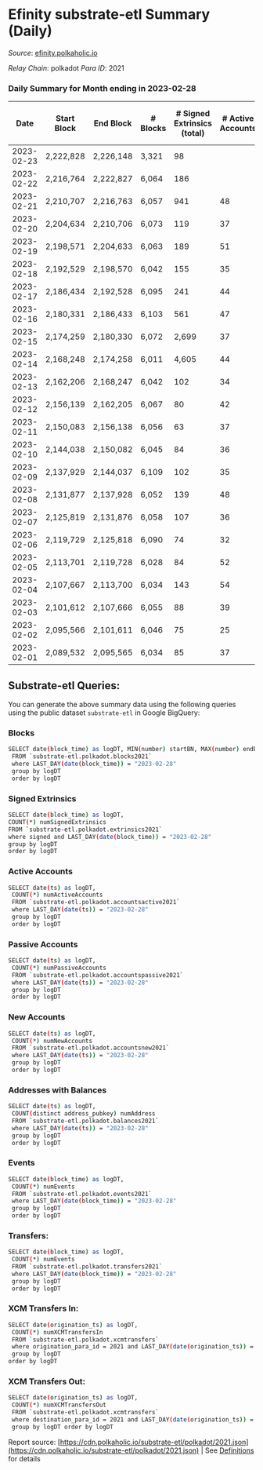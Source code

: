 # Efinity substrate-etl Summary (Daily)

_Source_: [efinity.polkaholic.io](https://efinity.polkaholic.io)

*Relay Chain*: polkadot
*Para ID*: 2021



### Daily Summary for Month ending in 2023-02-28


| Date | Start Block | End Block | # Blocks | # Signed Extrinsics (total) | # Active Accounts | # Passive | # New | # Addresses with Balances | # Events | # Transfers | # XCM Transfers In | # XCM Transfers Out | Issues | 
| ---- | ----------- | --------- | -------- | --------------------------- | ----------------- | --------- | ----- | ------------------------- | -------- | ----------- | ------------------ | ------------------- | ------ |
| 2023-02-23 | 2,222,828 | 2,226,148 | 3,321 | 98 |  |  |  |  | 7,090 | 19  |   |   |  |
| 2023-02-22 | 2,216,764 | 2,222,827 | 6,064 | 186 |  |  |  | 16,119 | 13,010 | 28  |   |   |  |
| 2023-02-21 | 2,210,707 | 2,216,763 | 6,057 | 941 | 48 | 8 | 4 | 16,114 | 20,640 | 56  |   |   |  |
| 2023-02-20 | 2,204,634 | 2,210,706 | 6,073 | 119 | 37 | 17 | 9 | 16,110 | 12,742 | 35  |   |   |  |
| 2023-02-19 | 2,198,571 | 2,204,633 | 6,063 | 189 | 51 | 10 | 5 | 16,101 | 13,088 | 42  |   |   |  |
| 2023-02-18 | 2,192,529 | 2,198,570 | 6,042 | 155 | 35 | 13 | 7 | 16,097 | 12,797 | 23  |   |   |  |
| 2023-02-17 | 2,186,434 | 2,192,528 | 6,095 | 241 | 44 | 10 | 4 | 16,090 | 13,355 | 30  |   |   |  |
| 2023-02-16 | 2,180,331 | 2,186,433 | 6,103 | 561 | 47 | 11 | 9 | 16,088 | 16,320 | 58 ($1.59) |   |   |  |
| 2023-02-15 | 2,174,259 | 2,180,330 | 6,072 | 2,699 | 37 | 11 | 6 | 16,081 | 37,072 | 71  |   |   |  |
| 2023-02-14 | 2,168,248 | 2,174,258 | 6,011 | 4,605 | 44 | 16 | 10 | 16,075 | 61,306 | 60  |   |   |  |
| 2023-02-13 | 2,162,206 | 2,168,247 | 6,042 | 102 | 34 | 6 | 4 | 16,067 | 12,824 | 16  |   |   |  |
| 2023-02-12 | 2,156,139 | 2,162,205 | 6,067 | 80 | 42 | 8 | 6 | 16,064 | 12,673 | 30  |   |   |  |
| 2023-02-11 | 2,150,083 | 2,156,138 | 6,056 | 63 | 37 | 8 | 4 | 16,058 | 12,564 | 15  |   |   |  |
| 2023-02-10 | 2,144,038 | 2,150,082 | 6,045 | 84 | 36 | 12 | 6 | 16,054 | 12,682 | 30  |   |   |  |
| 2023-02-09 | 2,137,929 | 2,144,037 | 6,109 | 102 | 35 | 11 | 3 | 16,050 | 12,921 | 23  |   |   |  |
| 2023-02-08 | 2,131,877 | 2,137,928 | 6,052 | 139 | 48 | 11 | 9 | 16,047 | 13,016 | 27  |   |   |  |
| 2023-02-07 | 2,125,819 | 2,131,876 | 6,058 | 107 | 36 | 17 | 7 | 16,039 | 12,839 | 33  |   |   |  |
| 2023-02-06 | 2,119,729 | 2,125,818 | 6,090 | 74 | 32 | 11 | 3 | 16,032 | 12,716 | 23  |   |   |  |
| 2023-02-05 | 2,113,701 | 2,119,728 | 6,028 | 84 | 52 | 12 | 10 | 16,029 | 12,610 | 31  |   |   |  |
| 2023-02-04 | 2,107,667 | 2,113,700 | 6,034 | 143 | 54 | 11 | 10 | 16,020 | 13,029 | 32 ($129.32) |   |   |  |
| 2023-02-03 | 2,101,612 | 2,107,666 | 6,055 | 88 | 39 | 15 | 7 | 16,010 | 12,740 | 30  |   |   |  |
| 2023-02-02 | 2,095,566 | 2,101,611 | 6,046 | 75 | 25 | 8 | 5 | 16,003 | 12,694 | 16  |   |   |  |
| 2023-02-01 | 2,089,532 | 2,095,565 | 6,034 | 85 | 37 | 13 | 10 | 15,998 | 12,726 | 30  |   |   |  |

## Substrate-etl Queries:
You can generate the above summary data using the following queries using the public dataset `substrate-etl` in Google BigQuery:

### Blocks
```bash
SELECT date(block_time) as logDT, MIN(number) startBN, MAX(number) endBN, COUNT(*) numBlocks 
 FROM `substrate-etl.polkadot.blocks2021`  
 where LAST_DAY(date(block_time)) = "2023-02-28" 
 group by logDT 
 order by logDT
```

### Signed Extrinsics
```bash
SELECT date(block_time) as logDT, 
COUNT(*) numSignedExtrinsics 
FROM `substrate-etl.polkadot.extrinsics2021`  
where signed and LAST_DAY(date(block_time)) = "2023-02-28" 
group by logDT 
order by logDT
```

### Active Accounts
```bash
SELECT date(ts) as logDT, 
 COUNT(*) numActiveAccounts 
 FROM `substrate-etl.polkadot.accountsactive2021` 
 where LAST_DAY(date(ts)) = "2023-02-28" 
 group by logDT 
 order by logDT
```

### Passive Accounts
```bash
SELECT date(ts) as logDT, 
 COUNT(*) numPassiveAccounts 
 FROM `substrate-etl.polkadot.accountspassive2021` 
 where LAST_DAY(date(ts)) = "2023-02-28" 
 group by logDT 
 order by logDT
```

### New Accounts
```bash
SELECT date(ts) as logDT, 
 COUNT(*) numNewAccounts 
 FROM `substrate-etl.polkadot.accountsnew2021` 
 where LAST_DAY(date(ts)) = "2023-02-28" 
 group by logDT
 order by logDT
```

### Addresses with Balances
```bash
SELECT date(ts) as logDT,
 COUNT(distinct address_pubkey) numAddress 
 FROM `substrate-etl.polkadot.balances2021` 
 where LAST_DAY(date(ts)) = "2023-02-28" 
 group by logDT 
 order by logDT
```

### Events
```bash
SELECT date(block_time) as logDT, 
 COUNT(*) numEvents 
 FROM `substrate-etl.polkadot.events2021` 
 where LAST_DAY(date(block_time)) = "2023-02-28" 
 group by logDT 
 order by logDT
```

### Transfers:
```bash
SELECT date(block_time) as logDT, 
 COUNT(*) numEvents 
 FROM `substrate-etl.polkadot.transfers2021` 
 where LAST_DAY(date(block_time)) = "2023-02-28" 
 group by logDT 
 order by logDT
```

### XCM Transfers In:
```bash
SELECT date(origination_ts) as logDT, 
 COUNT(*) numXCMTransfersIn 
 FROM `substrate-etl.polkadot.xcmtransfers` 
 where origination_para_id = 2021 and LAST_DAY(date(origination_ts)) = "2023-02-28" 
 group by logDT 
order by logDT
```

### XCM Transfers Out:
```bash
SELECT date(origination_ts) as logDT, 
 COUNT(*) numXCMTransfersOut 
 FROM `substrate-etl.polkadot.xcmtransfers` 
 where destination_para_id = 2021 and LAST_DAY(date(origination_ts)) = "2023-02-28" 
 group by logDT order by logDT
```


Report source: [https://cdn.polkaholic.io/substrate-etl/polkadot/2021.json](https://cdn.polkaholic.io/substrate-etl/polkadot/2021.json) | See [Definitions](/DEFINITIONS.md) for details

